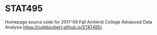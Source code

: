 # STAT495

Homepage source code for 2017-09 Fall Amherst College Advanced Data Analysis <https://rudeboybert.github.io/STAT495/>.